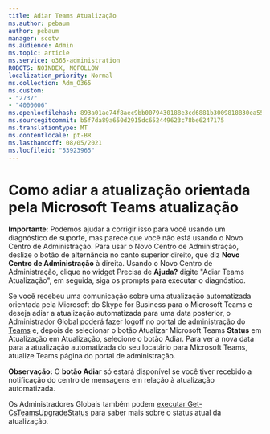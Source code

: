 ```yaml
---
title: Adiar Teams Atualização
ms.author: pebaum
author: pebaum
manager: scotv
ms.audience: Admin
ms.topic: article
ms.service: o365-administration
ROBOTS: NOINDEX, NOFOLLOW
localization_priority: Normal
ms.collection: Adm_O365
ms.custom:
- "2737"
- "4000006"
ms.openlocfilehash: 893a01ae74f8aec9bb0079430188e3cd6881b3009818830ea5572cfa41cdf71f
ms.sourcegitcommit: b5f7da89a650d2915dc652449623c78be6247175
ms.translationtype: MT
ms.contentlocale: pt-BR
ms.lasthandoff: 08/05/2021
ms.locfileid: "53923965"
---
```

# <a name="how-to-postpone-the-microsoft-driven-teams-upgrade"></a>Como adiar a atualização orientada pela Microsoft Teams atualização

**Importante**: Podemos ajudar a corrigir isso para você usando um diagnóstico de suporte, mas parece que você não está usando o Novo Centro de Administração. Para usar o Novo Centro de Administração, deslize o botão de alternância no canto superior direito, que diz **Novo Centro de Administração** à direita. Usando o Novo Centro de Administração, clique no widget Precisa de **Ajuda?** digite "Adiar Teams Atualização", em seguida, siga os prompts para executar o diagnóstico.

Se você recebeu uma comunicação sobre uma atualização automatizada orientada pela Microsoft do Skype for Business para o Microsoft Teams e deseja adiar a atualização automatizada para uma data posterior, o Administrador Global poderá fazer logoff  no portal de administração do [Teams](https://admin.teams.microsoft.com/dashboard) e, depois de selecionar o botão Atualizar Microsoft Teams **Status** em Atualização em Atualização, selecione o botão Adiar. Para ver a nova data para a atualização automatizada do seu locatário para Microsoft Teams, atualize Teams página do portal de administração.

**Observação:** O **botão Adiar** só estará disponível se você tiver recebido a notificação do centro de mensagens em relação à atualização automatizada. 

Os Administradores Globais também podem [executar Get-CsTeamsUpgradeStatus](https://docs.microsoft.com/powershell/module/skype/get-csteamsupgradestatus?view=skype-ps) para saber mais sobre o status atual da atualização.
